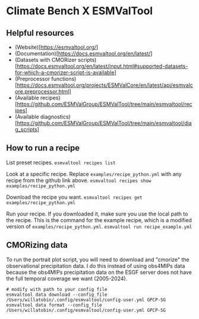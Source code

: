 # Climate Bench X ESMValTool

## Helpful resources
- (Website)[https://esmvaltool.org/]
- (Documentation)[https://docs.esmvaltool.org/en/latest/]
- (Datasets with CMORizer scripts)[https://docs.esmvaltool.org/en/latest/input.html#supported-datasets-for-which-a-cmorizer-script-is-available]
- (Preprocessor functions)[https://docs.esmvaltool.org/projects/ESMValCore/en/latest/api/esmvalcore.preprocessor.html]
- (Available recipes)[https://github.com/ESMValGroup/ESMValTool/tree/main/esmvaltool/recipes]
- (Available diagnostics)[https://github.com/ESMValGroup/ESMValTool/tree/main/esmvaltool/diag_scripts]

## How to run a recipe
List preset recipes.
`esmvaltool recipes list`

Look at a specific recipe. Replace `examples/recipe_python.yml` with any recipe from the github link above.
`esmvaltool recipes show examples/recipe_python.yml`

Download the recipe you want.
`esmvaltool recipes get examples/recipe_python.yml`

Run your recipe. If you downloaded it, make sure you use the local path to the recipe. This is the command for the example recipe, which is a modified version of `examples/recipe_python.yml`.
`esmvaltool run recipe_example.yml`

## CMORizing data
To run the portrait plot script, you will need to download and "cmorize" the observational precipitation data. I do this instead of using obs4MIPs data because the obs4MIPs precipitation data on the ESGF server does not have the full temporal coverage we want (2005-2024).
```
# modify with path to your config file
esmvaltool data download --config_file /Users/willatobin/.config/esmvaltool/config-user.yml GPCP-SG
esmvaltool data format --config_file /Users/willatobin/.config/esmvaltool/config-user.yml GPCP-SG
```